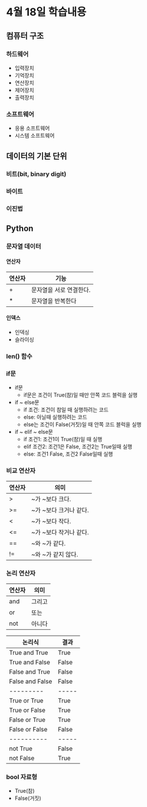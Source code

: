 # 4월 18일 학습내용
## 컴퓨터 구조
### 하드웨어
- 입력장치
- 기억장치
- 연산장치
- 제어장치
- 출력장치
### 소프트웨어
- 응용 소프트웨어
- 시스템 소프트웨어
## 데이터의 기본 단위
### 비트(bit, binary digit)
### 바이트
### 이진법
## Python
### 문자열 데이터
#### 연산자
연산자  |  기능
--------|----
\+ | 문자열을 서로 연결한다.
\* | 문자열을 반복한다
#### 인덱스
- 인덱싱
- 슬라이싱
### len() 함수
### if문
- if문
  - if문은 조건이 True(참)일 때만 안쪽 코드 블럭을 실행
- if ~ else문
  - if 조건: 조건이 참일 때 실행하려는 코드
  - else: 아닐때 실행하려는 코드
  - else는 조건이 False(거짓)일 때 안쪽 코드 블럭을 실행
- if ~ elif ~ else문
  - if 조건1: 조건1이 True(참)일 때 실행
  - elif 조건2: 조건1은 False, 조건2는 True일때 실행
  - else: 조건1 False, 조건2 False일때 실행
### 비교 연산자
연산자  |  의미
--------|------
\> | ~가 ~보다 크다.
\>= | ~가 ~보다 크거나 같다.
\< | ~가 ~보다 작다.
\<= | ~가 ~보다 작거나 같다.
\== | ~와 ~가 같다.
\!= | ~와 ~가 같지 않다.
### 논리 연산자
연산자  |  의미
--------|------
and | 그리고
or | 또는
not | 아니다

논리식 | 결과
--------|-----
True and True | True
True and False | False
False and True | False
False and False | False
---------|-----
True or True | True
True or False | True
False or True | True
False or False | False
----------|-----
not True | False
not False | True
### bool 자료형
- True(참)
- False(거짓)
